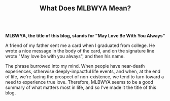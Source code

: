 ## <div align="center">What Does MLBWYA Mean?</div>

<br/>
<br/>

<p>
<b>MLBWYA, the title of this blog, stands for "May Love Be With You Always"</b>
</p>

<p>
A friend of my father sent me a card when I graduated from college.
He wrote a nice message in the body of the card, and on the signature line wrote "May love be with you always", and then his name.
</p>

<p>
The phrase burrowed into my mind.
When people have near-death experiences, otherwise deeply-impactful life events, and when, at the end of life, we're facing the prospect of non-existence, we tend to turn toward a need to experience true love. 
Therefore, MLBWYA seems to be a good summary of what matters most in life, and so I've made it the title of this blog.
</p>

